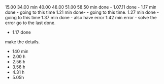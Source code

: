 15.00
34.00 min
40.00
48.00
51.00
58.50 min done -
1.07.11 done -
1.17 min done - going to this time
1.21 min done- - going to this time.
1.27 min done - going to this time
1.37 min done - also have error
1.42 min error - solve the error go to the last done.

- 1.17 done

<!-- new way to to do -->

make the details.

- 140 min
- 2.00 h
- 2.56 h
- 3.56 h
- 4.31 h
- 5.05h